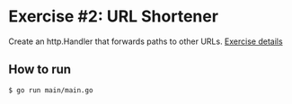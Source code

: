 # Exercise #2: URL Shortener

Create an http.Handler that forwards paths to other URLs. [Exercise details](https://github.com/gophercises/urlshort)

## How to run

```
$ go run main/main.go
```